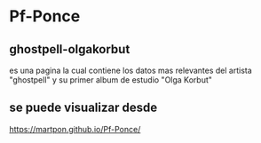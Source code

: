 # Pf-Ponce

## ghostpell-olgakorbut

es una pagina la cual contiene los datos mas relevantes del artista "ghostpell" y su primer album de estudio "Olga Korbut"

## se puede visualizar desde

https://martpon.github.io/Pf-Ponce/
